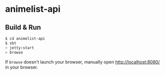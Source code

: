 # animelist-api #

## Build & Run ##

```sh
$ cd animelist-api
$ sbt
> jetty:start
> browse
```

If `browse` doesn't launch your browser, manually open [http://localhost:8080/](http://localhost:8080/) in your browser.
